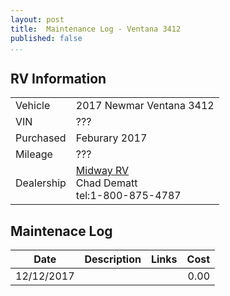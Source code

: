 ```yaml
---
layout: post  
title:  Maintenance Log - Ventana 3412
published: false
...
```


## RV Information

|            |                                            |
| ---        | ---                                        |
| Vehicle    | 2017 Newmar Ventana 3412                   |
| VIN        | ???                                        |
| Purchased  | Feburary 2017                              |
| Mileage    | ???                                        |
| Dealership | [Midway RV](http://www.midwayrv.com/)<br>Chad Dematt<br>tel:1-800-875-4787 |

## Maintenace Log

| Date       | Description | Links | Cost |
| ---        | ---         | ---   | ---: |
| 12/12/2017 |             |       | 0.00 |
